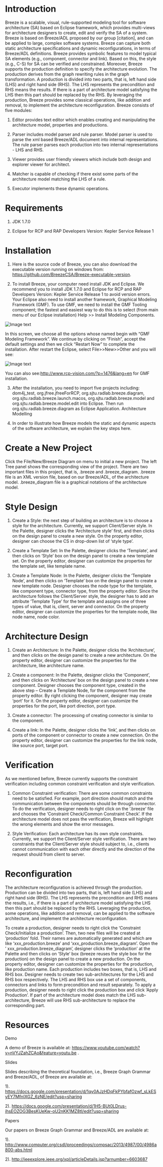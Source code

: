 Introduction
======
Breeze is a scalable, visual, rule-supported modeling tool for software architecture (SA) based on Eclipse framework, which provides multi-views for architecture designers to create, edit and verify the SA of a system. Breeze is based on Breeze/ADL proposed by our group [citation], and can be applied to large, complex software systems. Breeze can capture both static architecture specifications and dynamic reconfigurations, in terms of Breeze/ADL definitions. Breeze provides symbolic features to model typical SA elements (e.g., component, connector and link). Based on this, the style (e.g., C-S) for SA can be verified and constrained. Moreover, Breeze supports the production definition to specify the architecture evolution. The production derives from the graph rewriting rules in the graph transformation. A production is divided into two parts, that is, left hand side (LHS) and right hand side (RHS). The LHS represents the precondition and RHS means the results. If there is a part of architecture model satisfying the LHS then this part should be replaced by the RHS. By leveraging the production, Breeze provides some classical operations, like addition and removal, to implement the architecture reconfiguration. Breeze consists of five modules: 


1. Editor provides text editor which enables creating and manipulating the architecture model, properties and productions. 
2. Parser includes model parser and rule parser. Model parser is used to parse the xml based Breeze/ADL document into internal representations. The rule parser parses each production into two internal representations - LHS and RHS.

3. Viewer provides user friendly viewers which include both design and explorer viewer for architect. 

4. Matcher is capable of checking if there exist some parts of the architecture model matching the LHS of a rule. 

5. Executor implements these dynamic operations.

Requirements
======
1. JDK 1.7.0

2. Eclipse for RCP and RAP Developers Version: Kepler Service Release 1

Installation
======
1. Here is the source code of Breeze, you can also download the executable version running on windows from: https://github.com/BreezeCSA/Breeze-executable-version.

2. To install Breeze, your computer need install JDK and Eclipse. We recommend you to install JDK 1.7.0 and Eclipse for RCP and RAP Developers Version: Kepler Service Release 1 to avoid version errors. Your Eclipse also need to install another framework, Graphical Modeling Framework (GMF). To use GMF, we need to install the GMF Tooling component; the fastest and easiest way to do this is to select (from main menu of our Eclipse installation) Help >> Install Modeling Components. 

![Image text](http://static.oschina.net/uploads/space/2012/1023/164709_UW3i_164134.png)

 In this screen, we choose all the options whose named begin with “GMF Modeling Framework”. We continue by clicking on “Finish”, accept the default settings and then we click “Restart Now” to complete the installation.
After restart the Eclipse, select File>>New>>Other and you will see:

![Image text](http://static.oschina.net/uploads/space/2012/1023/165223_Je1p_164134.png)

You can also see:http://www.rcp-vision.com/?p=1476&lang=en for GMF installation.

3. After the installation, you need to import five projects including: dom4j_test, org.jfree.jfreeForRCP, org.sjtu.radlab.breeze.diagram, org.sjtu.radlab.breeze.launch.macos, org.sjtu.radlab.breeze.model and org.sjtu.radlab.breeze.model.edit into Eclipse. Then run org.sjtu.radlab.breeze.diagram as Eclipse Application.
Architecture Modelling

4. In order to illustrate how Breeze models the static and dynamic aspects of the software architecture, we explain the key steps here.

Create a New Project
======
Click the File/New/Breeze Diagram on menu to initial a new project. The left Tree panel shows the corresponding view of the project. There are two important files in this project, that is, .breeze and .breeze_diagram. .breeze file is an XML version file, based on our Breeze/ADL, of the architecture model. .breeze_diagram file is a graphical notations of the architecture model.

Style Design
======
1. Create a Style: the next step of building an architecture is to choose a style for the architecture. Currently, we support Client/Server style. In the Palette, designer clicks the ‘Architecture style’ first, and then clicks on the design panel to create a new style. On the property editor, designer can choose the CS in drop-down list of ‘style type’. 

2. Create a Template Set: In the Palette, designer clicks the ‘Template’, and then clicks on ‘Style’ box on the design panel to create a new template set. On the property editor, designer can customize the properties for the template set, like template name.

3. Create a Template Node: In the Palette, designer clicks the ‘Template Node’, and then clicks on ‘Template’ box on the design panel to create a new template node. Designer chooses the node type for the template, like component type, connector type, from the property editor. Since the architecture follows the Client/Server style, the designer has to add an attribute ‘Template Type’ for the template and assigns one of three types of value, that is, client, server and connector. On the property editor, designer can customize the properties for the template node, like node name, node color.

Architecture Design
======
1. Create an Architecture: In the Palette, designer clicks the ‘Architecture’, and then clicks on the design panel to create a new architecture. On the property editor, designer can customize the properties for the architecture, like architecture name.

2. Create a component: In the Palette, designer clicks the ‘Component’, and then clicks on ‘Architecture’ box on the design panel to create a new component. Designer chooses the component type, created in the above step – Create a Template Node, for the component from the property editor. By right clicking the component, designer may create ‘port’ for it. On the property editor, designer can customize the properties for the port, like port direction, port type.

3. Create a connector: The processing of creating connector is similar to the component.

4. Create a link: In the Palette, designer clicks the ‘link’, and then clicks on ports of the component or connector to create a new connection. On the property editor, designer can customize the properties for the link node, like source port, target port.

Verification
======
As we mentioned before, Breeze currently supports the constraint verification including common constraint verification and style verification.

1. Common Constraint verification: There are some common constraints need to be satisfied. For example, port direction should match and the communication between the components should be through connector. To do the verification, designer needs to right click on the ‘.breeze’ file and chooses the ‘Constraint Check/Common Constraint Check’. If the architecture model does not pass the verification, Breeze will highlight the wrong elements and show the error messages.

2. Style Verification: Each architecture has its own style constraints. Currently, we support the Client/Server style verification. There are two constraints that the Client/Server style should subject to, i.e., clients cannot communication with each other directly and the direction of the request should from client to server.

Reconfiguration
======
The architecture reconfiguration is achieved through the production. Production can be divided into two parts, that is, left hand side (LHS) and right hand side (RHS). The LHS represents the precondition and RHS means the results, i.e., if there is a part of architecture model satisfying the LHS then this part should be replaced by the RHS. Leveraging the production, some operations, like addition and removal, can be applied to the software architecture, and implement the architecture reconfiguration.

To create a production, designer needs to right click the ‘Constraint Check/Initialize a production’. Then, two new files will be created at ‘production’ fold. Their names are automatically generated and which are like ‘xxx_production.breeze’ and ‘xxx_production.breeze_diagram’. Open the ’ xxx_production.breeze_diagram’, designer clicks the ‘production’ at the Palette and then clicks on ‘Style’ box (breeze reuses the style box for the production) on the design panel to create a new production. On the property editor, designer can customize the properties for the production, like production name. Each production includes two boxes, that is, LHS and RHS box. Designer needs to create two sub-architectures for the LHS and RHS box respectively. The LHS and RHS box use a set of components, connectors and links to form precondition and result separately. To apply a production, designer needs to right click the production box and click ‘Apply Production’. If part of the architecture model does match the LHS sub-architecture, Breeze will use RHS sub-architecture to replace the corresponding part.

Resources
======
Demo

A demo of Breeze is available at:
https://www.youtube.com/watch?v=nVYJZahZCAo&feature=youtu.be . 

Slides

Slides describing the theoretical foundation, i.e., Breeze Graph Grammar and Breeze/ADL, of Breeze are available at:

1). https://docs.google.com/presentation/d/1qy0AJzHDqFkPYbfafOzwf_sLkESyEY7MfnIXGZ_6zNE/edit?usp=sharing 

2). https://docs.google.com/presentation/d/1H5-BUt0LDrus-ihsEOZOG3BesKUeKw-oU2nKK1MZ8tI/edit?usp=sharing

Papers

Our papers on Breeze Graph Grammar and Breeze/ADL are available at: 

1). http://www.computer.org/csdl/proceedings/compsac/2013/4987/00/4986a800-abs.html

2). http://ieeexplore.ieee.org/xpl/articleDetails.jsp?arnumber=6603687 




